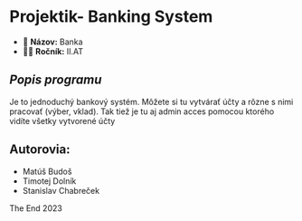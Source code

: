 # Projektik- Banking System 
* 💸 **Názov:** Banka
* 👨‍🎓 **Ročník:** II.AT

## *Popis programu*
Je to jednoduchý bankový systém.
Môžete si tu vytvárať účty a rôzne s nimi pracovať (výber, vklad).
Tak tiež je tu aj admin acces pomocou ktorého vidíte všetky vytvorené účty

## **Autorovia:**
* Matúš Budoš
* Timotej Dolník
* Stanislav Chabreček

The End 2023
